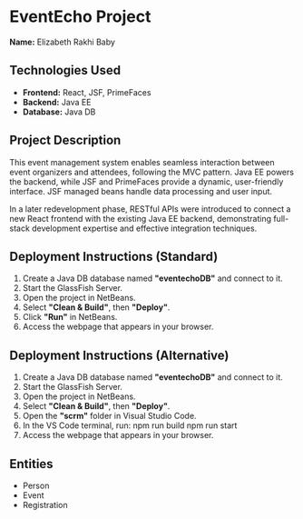 # EventEcho Project

**Name:** Elizabeth Rakhi Baby

## Technologies Used
- **Frontend:** React, JSF, PrimeFaces
- **Backend:** Java EE
- **Database:** Java DB

## Project Description
This event management system enables seamless interaction between event organizers and attendees, following the MVC pattern. Java EE powers the backend, while JSF and PrimeFaces provide a dynamic, user-friendly interface. JSF managed beans handle data processing and user input.

In a later redevelopment phase, RESTful APIs were introduced to connect a new React frontend with the existing Java EE backend, demonstrating full-stack development expertise and effective integration techniques.

## Deployment Instructions (Standard)
1. Create a Java DB database named **"eventechoDB"** and connect to it.
2. Start the GlassFish Server.
3. Open the project in NetBeans.
4. Select **"Clean & Build"**, then **"Deploy"**.
5. Click **"Run"** in NetBeans.
6. Access the webpage that appears in your browser.

## Deployment Instructions (Alternative)
1. Create a Java DB database named **"eventechoDB"** and connect to it.
2. Start the GlassFish Server.
3. Open the project in NetBeans.
4. Select **"Clean & Build"**, then **"Deploy"**.
5. Open the **"scrm"** folder in Visual Studio Code.
6. In the VS Code terminal, run:
   npm run build
   npm run start
7. Access the webpage that appears in your browser.

## Entities
- Person
- Event
- Registration

